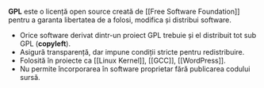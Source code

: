**GPL** este o licență open source creată de [[Free Software Foundation]] pentru a garanta libertatea de a folosi, modifica și distribui software.
- Orice software derivat dintr-un proiect GPL trebuie și el distribuit tot sub GPL (**copyleft**).
- Asigură transparență, dar impune condiții stricte pentru redistribuire.
- Folosită în proiecte ca [[Linux Kernel]], [[GCC]], [[WordPress]].
- Nu permite încorporarea în software proprietar fără publicarea codului sursă.